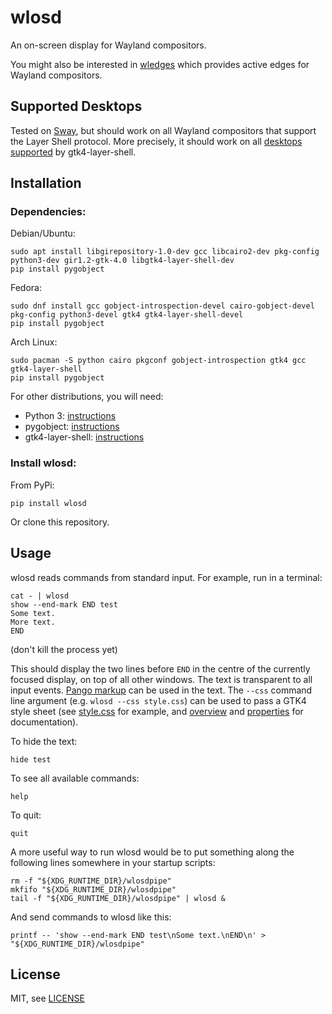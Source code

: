 # wlosd

An on-screen display for Wayland compositors.

You might also be interested in [wledges](https://github.com/fshaked/wledges)
which provides active edges for Wayland compositors.

## Supported Desktops

Tested on [Sway](https://swaywm.org/), but should work on all Wayland
compositors that support the Layer Shell protocol. More precisely,
it should work on all
[desktops supported](https://github.com/wmww/gtk4-layer-shell?tab=readme-ov-file#supported-desktops)
by gtk4-layer-shell.

## Installation

### Dependencies:

Debian/Ubuntu:

```
sudo apt install libgirepository-1.0-dev gcc libcairo2-dev pkg-config python3-dev gir1.2-gtk-4.0 libgtk4-layer-shell-dev
pip install pygobject
```

Fedora:

```
sudo dnf install gcc gobject-introspection-devel cairo-gobject-devel pkg-config python3-devel gtk4 gtk4-layer-shell-devel
pip install pygobject
```

Arch Linux:

```
sudo pacman -S python cairo pkgconf gobject-introspection gtk4 gcc gtk4-layer-shell
pip install pygobject
```

For other distributions, you will need:
- Python 3: [instructions](https://wiki.python.org/moin/BeginnersGuide/Download)
- pygobject: [instructions](https://pygobject.gnome.org/getting_started.html)
- gtk4-layer-shell: [instructions](https://github.com/wmww/gtk4-layer-shell)

### Install wlosd:
From PyPi:
```
pip install wlosd
```

Or clone this repository.

## Usage

wlosd reads commands from standard input. For example, run in a terminal:

```
cat - | wlosd
show --end-mark END test
Some text.
More text.
END
```
(don't kill the process yet)

This should display the two lines before `END` in the centre of the currently
focused display, on top of all other windows. The text is transparent to all
input events. [Pango markup](https://docs.gtk.org/Pango/pango_markup.html)
can be used in the text. The `--css` command line argument (e.g. `wlosd
--css style.css`) can be used to pass a GTK4 style sheet (see [style.css](https://github.com/fshaked/wlosd/blob/main/style.css) for example, and
[overview](https://docs.gtk.org/gtk4/css-overview.html) and
[properties](https://docs.gtk.org/gtk4/css-properties.html) for documentation).

To hide the text:

```
hide test
```

To see all available commands:

```
help
```

To quit:

```
quit
```

A more useful way to run wlosd would be to put something along the following
lines somewhere in your startup scripts:

```
rm -f "${XDG_RUNTIME_DIR}/wlosdpipe"
mkfifo "${XDG_RUNTIME_DIR}/wlosdpipe"
tail -f "${XDG_RUNTIME_DIR}/wlosdpipe" | wlosd &
```

And send commands to wlosd like this:

```
printf -- 'show --end-mark END test\nSome text.\nEND\n' > "${XDG_RUNTIME_DIR}/wlosdpipe"
```

## License

MIT, see [LICENSE](https://github.com/fshaked/wlosd/blob/main/LICENSE)
